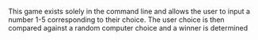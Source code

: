 This game exists solely in the command line and allows the user to input a number 1-5 corresponding to their choice.
The user choice is then compared against a random computer choice and a winner is determined
